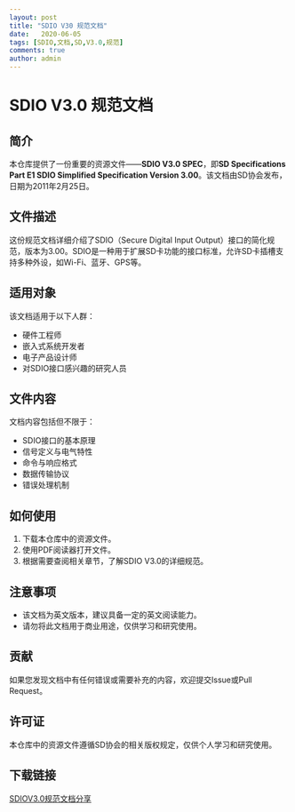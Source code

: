 ```yaml
---
layout: post
title: "SDIO V30 规范文档"
date:   2020-06-05
tags: [SDIO,文档,SD,V3.0,规范]
comments: true
author: admin
---
```

# SDIO V3.0 规范文档

## 简介

本仓库提供了一份重要的资源文件——**SDIO V3.0 SPEC**，即**SD Specifications Part E1 SDIO Simplified Specification Version 3.00**。该文档由SD协会发布，日期为2011年2月25日。

## 文件描述

这份规范文档详细介绍了SDIO（Secure Digital Input Output）接口的简化规范，版本为3.00。SDIO是一种用于扩展SD卡功能的接口标准，允许SD卡插槽支持多种外设，如Wi-Fi、蓝牙、GPS等。

## 适用对象

该文档适用于以下人群：

- 硬件工程师
- 嵌入式系统开发者
- 电子产品设计师
- 对SDIO接口感兴趣的研究人员

## 文件内容

文档内容包括但不限于：

- SDIO接口的基本原理
- 信号定义与电气特性
- 命令与响应格式
- 数据传输协议
- 错误处理机制

## 如何使用

1. 下载本仓库中的资源文件。
2. 使用PDF阅读器打开文件。
3. 根据需要查阅相关章节，了解SDIO V3.0的详细规范。

## 注意事项

- 该文档为英文版本，建议具备一定的英文阅读能力。
- 请勿将此文档用于商业用途，仅供学习和研究使用。

## 贡献

如果您发现文档中有任何错误或需要补充的内容，欢迎提交Issue或Pull Request。

## 许可证

本仓库中的资源文件遵循SD协会的相关版权规定，仅供个人学习和研究使用。

## 下载链接

[SDIOV3.0规范文档分享](https://pan.quark.cn/s/19c8757947cc)